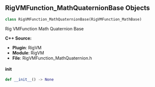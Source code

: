 ## RigVMFunction_MathQuaternionBase Objects

```python
class RigVMFunction_MathQuaternionBase(RigVMFunction_MathBase)
```

Rig VMFunction Math Quaternion Base

**C++ Source:**

- **Plugin**: RigVM
- **Module**: RigVM
- **File**: RigVMFunction_MathQuaternion.h

<a id="unreal.RigVMFunction_MathQuaternionBase.__init__"></a>

#### __init__

```python
def __init__() -> None
```

<a id="unreal.RigUnit_MathQuaternionBase"></a>